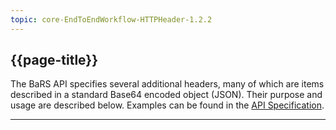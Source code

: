 ```yaml
---
topic: core-EndToEndWorkflow-HTTPHeader-1.2.2
---
```



## {{page-title}}

The BaRS API specifies several additional headers, many of which are items described in a standard Base64 encoded object (JSON). Their purpose and usage are described below. Examples can be found in the [API Specification](https://digital.nhs.uk/developer/api-catalogue/booking-and-referral-fhir/v1_0_0). 

<hr>
<br>